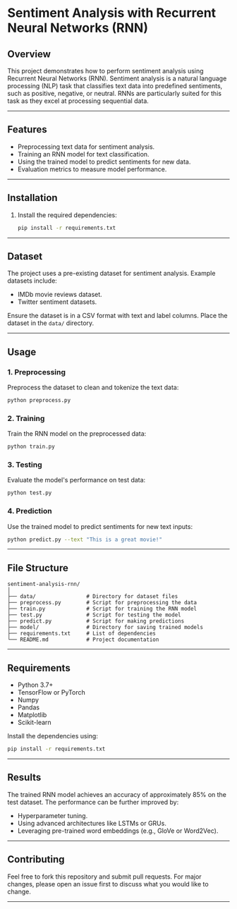# Sentiment Analysis with Recurrent Neural Networks (RNN)

## Overview
This project demonstrates how to perform sentiment analysis using Recurrent Neural Networks (RNN). Sentiment analysis is a natural language processing (NLP) task that classifies text data into predefined sentiments, such as positive, negative, or neutral. RNNs are particularly suited for this task as they excel at processing sequential data.

---

## Features
- Preprocessing text data for sentiment analysis.
- Training an RNN model for text classification.
- Using the trained model to predict sentiments for new data.
- Evaluation metrics to measure model performance.

---

## Installation

1. Install the required dependencies:
   ```bash
   pip install -r requirements.txt
   ```

---

## Dataset
The project uses a pre-existing dataset for sentiment analysis. Example datasets include:
- IMDb movie reviews dataset.
- Twitter sentiment datasets.

Ensure the dataset is in a CSV format with text and label columns. Place the dataset in the `data/` directory.

---

## Usage

### 1. Preprocessing
Preprocess the dataset to clean and tokenize the text data:
```bash
python preprocess.py
```

### 2. Training
Train the RNN model on the preprocessed data:
```bash
python train.py
```

### 3. Testing
Evaluate the model's performance on test data:
```bash
python test.py
```

### 4. Prediction
Use the trained model to predict sentiments for new text inputs:
```bash
python predict.py --text "This is a great movie!"
```

---

## File Structure
```
sentiment-analysis-rnn/
│
├── data/                # Directory for dataset files
├── preprocess.py        # Script for preprocessing the data
├── train.py             # Script for training the RNN model
├── test.py              # Script for testing the model
├── predict.py           # Script for making predictions
├── model/               # Directory for saving trained models
├── requirements.txt     # List of dependencies
└── README.md            # Project documentation
```

---

## Requirements
- Python 3.7+
- TensorFlow or PyTorch
- Numpy
- Pandas
- Matplotlib
- Scikit-learn

Install the dependencies using:
```bash
pip install -r requirements.txt
```

---

## Results
The trained RNN model achieves an accuracy of approximately 85% on the test dataset. The performance can be further improved by:
- Hyperparameter tuning.
- Using advanced architectures like LSTMs or GRUs.
- Leveraging pre-trained word embeddings (e.g., GloVe or Word2Vec).

---

## Contributing
Feel free to fork this repository and submit pull requests. For major changes, please open an issue first to discuss what you would like to change.

---

